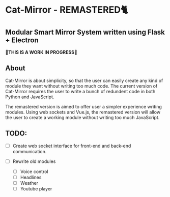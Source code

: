 # Cat-Mirror - REMASTERED🐈
## Modular Smart Mirror System written using Flask + Electron
**🚧THIS IS A WORK IN PROGRESS🚧**

## About

Cat-Mirror is about simplicity, so that the user can easily create any kind of module they want without writing too much code. 
The current version of Cat-Mirror requires the user to write a bunch of redundent code in both Python and JavaScript. 

The remastered version is aimed to offer user a simpler experience writing modules. Using web sockets and Vue.js, the remastered version will allow the user to create a working module without writing too much JavaScript.

## TODO:
- [ ] Create web socket interface for front-end and back-end communication.

- [ ] Rewrite old modules
    - [ ] Voice control
    - [ ] Headlines
    - [ ] Weather
    - [ ] Youtube player